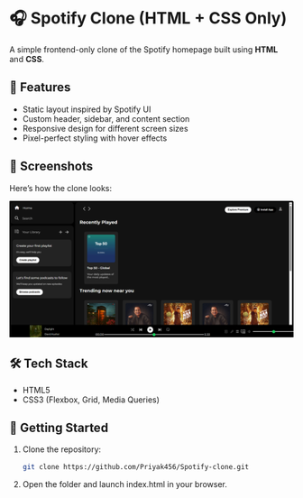 # 🎧 Spotify Clone (HTML + CSS Only)

A simple frontend-only clone of the Spotify homepage built using **HTML** and **CSS**.

## 🚀 Features

- Static layout inspired by Spotify UI
- Custom header, sidebar, and content section
- Responsive design for different screen sizes
- Pixel-perfect styling with hover effects

## 📸 Screenshots

Here’s how the clone looks:

![Spotify Clone Screenshot](./screenshot.png)

## 🛠️ Tech Stack

- HTML5  
- CSS3 (Flexbox, Grid, Media Queries)

## 📂 Getting Started

1. Clone the repository:

   ```bash
   git clone https://github.com/Priyak456/Spotify-clone.git

2. Open the folder and launch index.html in your browser.
